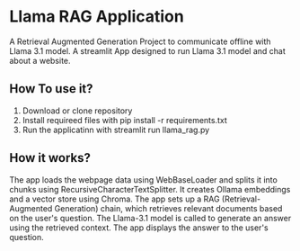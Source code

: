 # Llama RAG Application

A Retrieval Augmented Generation Project to communicate offline with Llama 3.1 model.
A streamlit App designed to run Llama 3.1 model and chat about a website. 

## How To use it?

1. Download or clone repository
2. Install requireed files with pip install -r requirements.txt
3. Run the applicatinn with streamlit run llama_rag.py

## How it works?

The app loads the webpage data using WebBaseLoader and splits it into chunks using RecursiveCharacterTextSplitter.
It creates Ollama embeddings and a vector store using Chroma.
The app sets up a RAG (Retrieval-Augmented Generation) chain, which retrieves relevant documents based on the user's question.
The Llama-3.1 model is called to generate an answer using the retrieved context.
The app displays the answer to the user's question.
